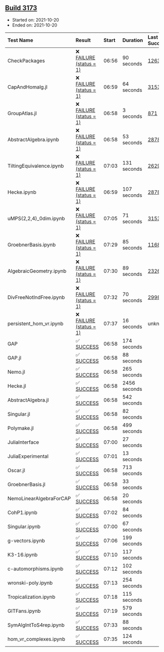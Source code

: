 ## [Build 3173](https://oscarci.mathematik.uni-kl.de/job/oscar-stable/3173/)

* Started on: 2021-10-20
* Ended on: 2021-10-20

| Test Name    | Result | Start | Duration | Last Success | First Failure |
|:-------------|:-------|:------|:---------|:-------------|:--------------|
| CheckPackages | ❌ [FAILURE (status = 1)](https://oscarci.mathematik.uni-kl.de/job/oscar-stable/3173/artifact/logs/build-3173/CheckPackages.log) | 06:56 | 90 seconds | [1263](https://oscarci.mathematik.uni-kl.de/job/oscar-stable/1263/) | [1264](https://oscarci.mathematik.uni-kl.de/job/oscar-stable/1264/) |
| CapAndHomalg.jl | ❌ [FAILURE (status = 1)](https://oscarci.mathematik.uni-kl.de/job/oscar-stable/3173/artifact/logs/build-3173/CapAndHomalg.jl.log) | 06:59 | 64 seconds | [3153](https://oscarci.mathematik.uni-kl.de/job/oscar-stable/3153/) | [3154](https://oscarci.mathematik.uni-kl.de/job/oscar-stable/3154/) |
| GroupAtlas.jl | ❌ [FAILURE (status = 1)](https://oscarci.mathematik.uni-kl.de/job/oscar-stable/3173/artifact/logs/build-3173/GroupAtlas.jl.log) | 06:58 | 3 seconds | [871](https://oscarci.mathematik.uni-kl.de/job/oscar-stable/871/) | [872](https://oscarci.mathematik.uni-kl.de/job/oscar-stable/872/) |
| AbstractAlgebra.ipynb | ❌ [FAILURE (status = 1)](https://oscarci.mathematik.uni-kl.de/job/oscar-stable/3173/artifact/logs/build-3173/AbstractAlgebra.ipynb.log) | 06:58 | 53 seconds | [2878](https://oscarci.mathematik.uni-kl.de/job/oscar-stable/2878/) | [2879](https://oscarci.mathematik.uni-kl.de/job/oscar-stable/2879/) |
| TiltingEquivalence.ipynb | ❌ [FAILURE (status = 1)](https://oscarci.mathematik.uni-kl.de/job/oscar-stable/3173/artifact/logs/build-3173/TiltingEquivalence.ipynb.log) | 07:03 | 131 seconds | [2629](https://oscarci.mathematik.uni-kl.de/job/oscar-stable/2629/) | [2630](https://oscarci.mathematik.uni-kl.de/job/oscar-stable/2630/) |
| Hecke.ipynb | ❌ [FAILURE (status = 1)](https://oscarci.mathematik.uni-kl.de/job/oscar-stable/3173/artifact/logs/build-3173/Hecke.ipynb.log) | 06:59 | 107 seconds | [2878](https://oscarci.mathematik.uni-kl.de/job/oscar-stable/2878/) | [2879](https://oscarci.mathematik.uni-kl.de/job/oscar-stable/2879/) |
| uMPS(2,2,4)_0dim.ipynb | ❌ [FAILURE (status = 1)](https://oscarci.mathematik.uni-kl.de/job/oscar-stable/3173/artifact/logs/build-3173/uMPS-2-2-4-_0dim.ipynb.log) | 07:05 | 71 seconds | [3153](https://oscarci.mathematik.uni-kl.de/job/oscar-stable/3153/) | [3154](https://oscarci.mathematik.uni-kl.de/job/oscar-stable/3154/) |
| GroebnerBasis.ipynb | ❌ [FAILURE (status = 1)](https://oscarci.mathematik.uni-kl.de/job/oscar-stable/3173/artifact/logs/build-3173/GroebnerBasis.ipynb.log) | 07:29 | 85 seconds | [1168](https://oscarci.mathematik.uni-kl.de/job/oscar-stable/1168/) | [1169](https://oscarci.mathematik.uni-kl.de/job/oscar-stable/1169/) |
| AlgebraicGeometry.ipynb | ❌ [FAILURE (status = 1)](https://oscarci.mathematik.uni-kl.de/job/oscar-stable/3173/artifact/logs/build-3173/AlgebraicGeometry.ipynb.log) | 07:30 | 89 seconds | [2326](https://oscarci.mathematik.uni-kl.de/job/oscar-stable/2326/) | [2327](https://oscarci.mathematik.uni-kl.de/job/oscar-stable/2327/) |
| DivFreeNotIndFree.ipynb | ❌ [FAILURE (status = 1)](https://oscarci.mathematik.uni-kl.de/job/oscar-stable/3173/artifact/logs/build-3173/DivFreeNotIndFree.ipynb.log) | 07:32 | 70 seconds | [2998](https://oscarci.mathematik.uni-kl.de/job/oscar-stable/2998/) | [2999](https://oscarci.mathematik.uni-kl.de/job/oscar-stable/2999/) |
| persistent_hom_vr.ipynb | ❌ [FAILURE (status = 1)](https://oscarci.mathematik.uni-kl.de/job/oscar-stable/3173/artifact/logs/build-3173/persistent_hom_vr.ipynb.log) | 07:37 | 16 seconds | unknown | unknown |
| GAP | ✅ [SUCCESS](https://oscarci.mathematik.uni-kl.de/job/oscar-stable/3173/artifact/logs/build-3173/GAP.log) | 06:58 | 174 seconds |  |  |
| GAP.jl | ✅ [SUCCESS](https://oscarci.mathematik.uni-kl.de/job/oscar-stable/3173/artifact/logs/build-3173/GAP.jl.log) | 06:58 | 88 seconds |  |  |
| Nemo.jl | ✅ [SUCCESS](https://oscarci.mathematik.uni-kl.de/job/oscar-stable/3173/artifact/logs/build-3173/Nemo.jl.log) | 06:58 | 265 seconds |  |  |
| Hecke.jl | ✅ [SUCCESS](https://oscarci.mathematik.uni-kl.de/job/oscar-stable/3173/artifact/logs/build-3173/Hecke.jl.log) | 06:58 | 2456 seconds |  |  |
| AbstractAlgebra.jl | ✅ [SUCCESS](https://oscarci.mathematik.uni-kl.de/job/oscar-stable/3173/artifact/logs/build-3173/AbstractAlgebra.jl.log) | 06:58 | 542 seconds |  |  |
| Singular.jl | ✅ [SUCCESS](https://oscarci.mathematik.uni-kl.de/job/oscar-stable/3173/artifact/logs/build-3173/Singular.jl.log) | 06:58 | 82 seconds |  |  |
| Polymake.jl | ✅ [SUCCESS](https://oscarci.mathematik.uni-kl.de/job/oscar-stable/3173/artifact/logs/build-3173/Polymake.jl.log) | 06:58 | 499 seconds |  |  |
| JuliaInterface | ✅ [SUCCESS](https://oscarci.mathematik.uni-kl.de/job/oscar-stable/3173/artifact/logs/build-3173/JuliaInterface.log) | 07:00 | 27 seconds |  |  |
| JuliaExperimental | ✅ [SUCCESS](https://oscarci.mathematik.uni-kl.de/job/oscar-stable/3173/artifact/logs/build-3173/JuliaExperimental.log) | 07:01 | 13 seconds |  |  |
| Oscar.jl | ✅ [SUCCESS](https://oscarci.mathematik.uni-kl.de/job/oscar-stable/3173/artifact/logs/build-3173/Oscar.jl.log) | 06:58 | 713 seconds |  |  |
| GroebnerBasis.jl | ✅ [SUCCESS](https://oscarci.mathematik.uni-kl.de/job/oscar-stable/3173/artifact/logs/build-3173/GroebnerBasis.jl.log) | 06:58 | 33 seconds |  |  |
| NemoLinearAlgebraForCAP | ✅ [SUCCESS](https://oscarci.mathematik.uni-kl.de/job/oscar-stable/3173/artifact/logs/build-3173/NemoLinearAlgebraForCAP.log) | 06:58 | 20 seconds |  |  |
| CohP1.ipynb | ✅ [SUCCESS](https://oscarci.mathematik.uni-kl.de/job/oscar-stable/3173/artifact/logs/build-3173/CohP1.ipynb.log) | 07:02 | 84 seconds |  |  |
| Singular.ipynb | ✅ [SUCCESS](https://oscarci.mathematik.uni-kl.de/job/oscar-stable/3173/artifact/logs/build-3173/Singular.ipynb.log) | 07:00 | 67 seconds |  |  |
| g-vectors.ipynb | ✅ [SUCCESS](https://oscarci.mathematik.uni-kl.de/job/oscar-stable/3173/artifact/logs/build-3173/g-vectors.ipynb.log) | 07:06 | 199 seconds |  |  |
| K3-16.ipynb | ✅ [SUCCESS](https://oscarci.mathematik.uni-kl.de/job/oscar-stable/3173/artifact/logs/build-3173/K3-16.ipynb.log) | 07:10 | 117 seconds |  |  |
| c-automorphisms.ipynb | ✅ [SUCCESS](https://oscarci.mathematik.uni-kl.de/job/oscar-stable/3173/artifact/logs/build-3173/c-automorphisms.ipynb.log) | 07:12 | 102 seconds |  |  |
| wronski-poly.ipynb | ✅ [SUCCESS](https://oscarci.mathematik.uni-kl.de/job/oscar-stable/3173/artifact/logs/build-3173/wronski-poly.ipynb.log) | 07:13 | 254 seconds |  |  |
| Tropicalization.ipynb | ✅ [SUCCESS](https://oscarci.mathematik.uni-kl.de/job/oscar-stable/3173/artifact/logs/build-3173/Tropicalization.ipynb.log) | 07:18 | 115 seconds |  |  |
| GITFans.ipynb | ✅ [SUCCESS](https://oscarci.mathematik.uni-kl.de/job/oscar-stable/3173/artifact/logs/build-3173/GITFans.ipynb.log) | 07:19 | 579 seconds |  |  |
| SymAlgIntToS4rep.ipynb | ✅ [SUCCESS](https://oscarci.mathematik.uni-kl.de/job/oscar-stable/3173/artifact/logs/build-3173/SymAlgIntToS4rep.ipynb.log) | 07:33 | 88 seconds |  |  |
| hom_vr_complexes.ipynb | ✅ [SUCCESS](https://oscarci.mathematik.uni-kl.de/job/oscar-stable/3173/artifact/logs/build-3173/hom_vr_complexes.ipynb.log) | 07:35 | 124 seconds |  |  |
